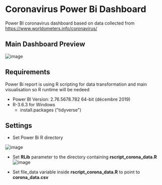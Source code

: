 # Coronavirus Power Bi Dashboard
Power BI coronavirus dashboard based on data collected from https://www.worldometers.info/coronavirus/

## Main Dashboard Preview

![image](https://user-images.githubusercontent.com/61669129/77163823-3b9a2400-6aaf-11ea-90cf-6220b9197769.png)

## Requirements
Power Bi report is using R scripting for data transformation and main visualisation so R runtime will be nedeed

- Power BI  Version: 2.76.5678.782 64-bit (décembre 2019)
- R-3.6.3 for Windows
  - install.packages ("tidyverse")

## Settings


- Set Power Bi R directory 

![image](https://user-images.githubusercontent.com/61669129/77165791-4b1b6c00-6ab3-11ea-88e3-a23bb9165abb.png)

- Set **RLib** parameter to the directory containing  **rscript_corona_data.R**
![image](https://user-images.githubusercontent.com/61669129/77166031-c54bf080-6ab3-11ea-8cbb-be96d29a30e8.png)

- Set file_data variable inside **rscript_corona_data.R** to point to **corona_data.csv** 

